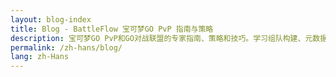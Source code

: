 ```yaml
---
layout: blog-index
title: Blog - BattleFlow 宝可梦GO PvP 指南与策略
description: 宝可梦GO PvP和GO对战联盟的专家指南、策略和技巧。学习组队构建、元数据分析和获胜策略。
permalink: /zh-hans/blog/
lang: zh-Hans
---
```

